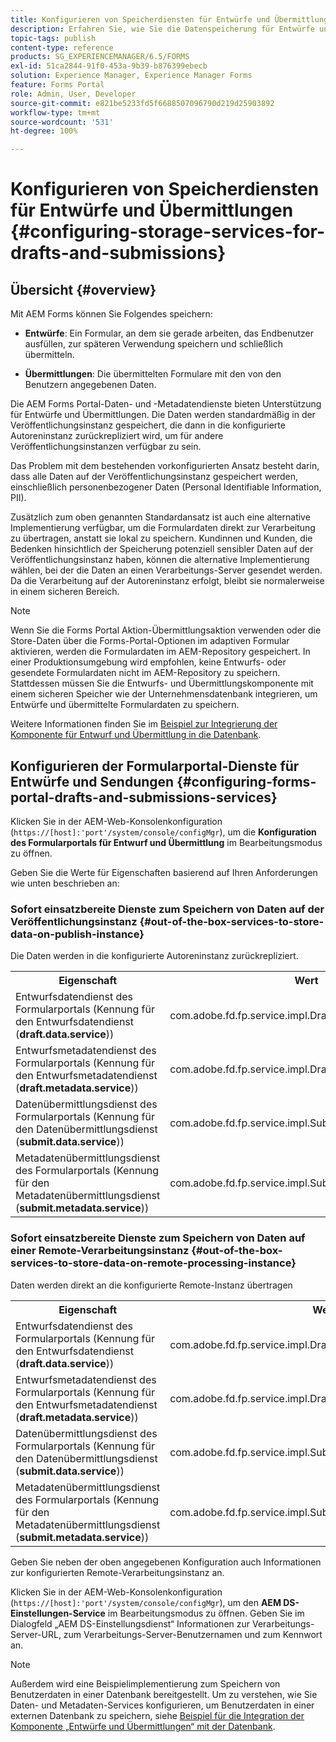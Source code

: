 ```yaml
---
title: Konfigurieren von Speicherdiensten für Entwürfe und Übermittlungen
description: Erfahren Sie, wie Sie die Datenspeicherung für Entwürfe und Übermittlungen konfigurieren
topic-tags: publish
content-type: reference
products: SG_EXPERIENCEMANAGER/6.5/FORMS
exl-id: 51ca2844-91f0-453a-9b39-b876399ebecb
solution: Experience Manager, Experience Manager Forms
feature: Forms Portal
role: Admin, User, Developer
source-git-commit: e821be5233fd5f6688507096790d219d25903892
workflow-type: tm+mt
source-wordcount: '531'
ht-degree: 100%

---
```


# Konfigurieren von Speicherdiensten für Entwürfe und Übermittlungen {#configuring-storage-services-for-drafts-and-submissions}

## Übersicht {#overview}

Mit AEM Forms können Sie Folgendes speichern:

* **Entwürfe**: Ein Formular, an dem sie gerade arbeiten, das Endbenutzer ausfüllen, zur späteren Verwendung speichern und schließlich übermitteln.

* **Übermittlungen**: Die übermittelten Formulare mit den von den Benutzern angegebenen Daten.

Die AEM Forms Portal-Daten- und -Metadatendienste bieten Unterstützung für Entwürfe und Übermittlungen. Die Daten werden standardmäßig in der Veröffentlichungsinstanz gespeichert, die dann in die konfigurierte Autoreninstanz zurückrepliziert wird, um für andere Veröffentlichungsinstanzen verfügbar zu sein.

Das Problem mit dem bestehenden vorkonfigurierten Ansatz besteht darin, dass alle Daten auf der Veröffentlichungsinstanz gespeichert werden, einschließlich personenbezogener Daten (Personal Identifiable Information, PII).

Zusätzlich zum oben genannten Standardansatz ist auch eine alternative Implementierung verfügbar, um die Formulardaten direkt zur Verarbeitung zu übertragen, anstatt sie lokal zu speichern. Kundinnen und Kunden, die Bedenken hinsichtlich der Speicherung potenziell sensibler Daten auf der Veröffentlichungsinstanz haben, können die alternative Implementierung wählen, bei der die Daten an einen Verarbeitungs-Server gesendet werden. Da die Verarbeitung auf der Autoreninstanz erfolgt, bleibt sie normalerweise in einem sicheren Bereich.

>[!NOTE]
>
>Wenn Sie die Forms Portal Aktion-Übermittlungsaktion verwenden oder die Store-Daten über die Forms-Portal-Optionen im adaptiven Formular aktivieren, werden die Formulardaten im AEM-Repository gespeichert. In einer Produktionsumgebung wird empfohlen, keine Entwurfs- oder gesendete Formulardaten nicht im AEM-Repository zu speichern. Stattdessen müssen Sie die Entwurfs- und Übermittlungskomponente mit einem sicheren Speicher wie der Unternehmensdatenbank integrieren, um Entwürfe und übermittelte Formulardaten zu speichern.
>
>Weitere Informationen finden Sie im [Beispiel zur Integrierung der Komponente für Entwurf und Übermittlung in die Datenbank](/help/forms/using/integrate-draft-submission-database.md).

## Konfigurieren der Formularportal-Dienste für Entwürfe und Sendungen {#configuring-forms-portal-drafts-and-submissions-services}

Klicken Sie in der AEM-Web-Konsolenkonfiguration (`https://[host]:'port'/system/console/configMgr`), um die **Konfiguration des Formularportals für Entwurf und Übermittlung** im Bearbeitungsmodus zu öffnen.

Geben Sie die Werte für Eigenschaften basierend auf Ihren Anforderungen wie unten beschrieben an:

### Sofort einsatzbereite Dienste zum Speichern von Daten auf der Veröffentlichungsinstanz {#out-of-the-box-services-to-store-data-on-publish-instance}

Die Daten werden in die konfigurierte Autoreninstanz zurückrepliziert.

<table>
 <tbody>
  <tr>
   <th>Eigenschaft</th>
   <th>Wert</th>
  </tr>
  <tr>
   <td>Entwurfsdatendienst des Formularportals (Kennung für den Entwurfsdatendienst (<strong>draft.data.service</strong>))</td>
   <td>com.adobe.fd.fp.service.impl.DraftDataServiceImpl<br /> </td>
  </tr>
  <tr>
   <td>Entwurfsmetadatendienst des Formularportals (Kennung für den Entwurfsmetadatendienst (<strong>draft.metadata.service</strong>))</td>
   <td>com.adobe.fd.fp.service.impl.DraftMetadataServiceImpl<br /> </td>
  </tr>
  <tr>
   <td>Datenübermittlungsdienst des Formularportals (Kennung für den Datenübermittlungsdienst (<strong>submit.data.service</strong>))</td>
   <td>com.adobe.fd.fp.service.impl.SubmitDataServiceImpl<br /> </td>
  </tr>
  <tr>
   <td>Metadatenübermittlungsdienst des Formularportals (Kennung für den Metadatenübermittlungsdienst (<strong>submit.metadata.service</strong>))</td>
   <td>com.adobe.fd.fp.service.impl.SubmitMetadataServiceImpl<br /> </td>
  </tr>
 </tbody>
</table>

### Sofort einsatzbereite Dienste zum Speichern von Daten auf einer Remote-Verarbeitungsinstanz {#out-of-the-box-services-to-store-data-on-remote-processing-instance}

Daten werden direkt an die konfigurierte Remote-Instanz übertragen

<table>
 <tbody>
  <tr>
   <th>Eigenschaft</th>
   <th>Wert</th>
  </tr>
  <tr>
   <td>Entwurfsdatendienst des Formularportals (Kennung für den Entwurfsdatendienst (<strong>draft.data.service</strong>))</td>
   <td>com.adobe.fd.fp.service.impl.DraftDataServiceRemoteImpl<br /> </td>
  </tr>
  <tr>
   <td>Entwurfsmetadatendienst des Formularportals (Kennung für den Entwurfsmetadatendienst (<strong>draft.metadata.service</strong>))</td>
   <td>com.adobe.fd.fp.service.impl.DraftMetadataServiceRemoteImpl<br /> </td>
  </tr>
  <tr>
   <td>Datenübermittlungsdienst des Formularportals (Kennung für den Datenübermittlungsdienst (<strong>submit.data.service</strong>))</td>
   <td>com.adobe.fd.fp.service.impl.SubmitDataServiceRemoteImpl<br /> </td>
  </tr>
  <tr>
   <td>Metadatenübermittlungsdienst des Formularportals (Kennung für den Metadatenübermittlungsdienst (<strong>submit.metadata.service</strong>))</td>
   <td>com.adobe.fd.fp.service.impl.SubmitMetadataServiceRemoteImpl<br /> </td>
  </tr>
 </tbody>
</table>

Geben Sie neben der oben angegebenen Konfiguration auch Informationen zur konfigurierten Remote-Verarbeitungsinstanz an.

Klicken Sie in der AEM-Web-Konsolenkonfiguration (`https://[host]:'port'/system/console/configMgr`), um den **AEM DS-Einstellungen-Service** im Bearbeitungsmodus zu öffnen. Geben Sie im Dialogfeld „AEM DS-Einstellungsdienst“ Informationen zur Verarbeitungs-Server-URL, zum Verarbeitungs-Server-Benutzernamen und zum Kennwort an.

>[!NOTE]
>
>Außerdem wird eine Beispielimplementierung zum Speichern von Benutzerdaten in einer Datenbank bereitgestellt. Um zu verstehen, wie Sie Daten- und Metadaten-Services konfigurieren, um Benutzerdaten in einer externen Datenbank zu speichern, siehe [Beispiel für die Integration der Komponente „Entwürfe und Übermittlungen“ mit der Datenbank](/help/forms/using/integrate-draft-submission-database.md).

